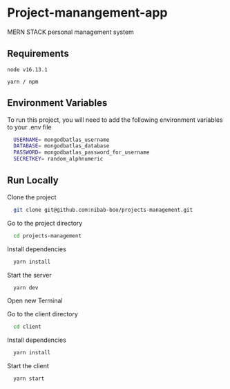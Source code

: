 
# Project-manangement-app

MERN STACK personal management system

## Requirements

`
    node v16.13.1
`

`
    yarn / npm
`



## Environment Variables

To run this project, you will need to add the following environment variables to your .env file

```bash
  USERNAME= mongodbatlas_username
  DATABASE= mongodbatlas_database
  PASSWORD= mongodbatlas_password_for_username
  SECRETKEY= random_alphnumeric
```

## Run Locally

Clone the project

```bash
  git clone git@github.com:nibab-boo/projects-management.git
```

Go to the project directory

```bash
  cd projects-management
```

Install dependencies

```bash
  yarn install
```

Start the server

```bash
  yarn dev
```



Open new Terminal

Go to the client directory

```bash
  cd client
```

Install dependencies

```bash
  yarn install
```

Start the client

```bash
  yarn start
```

